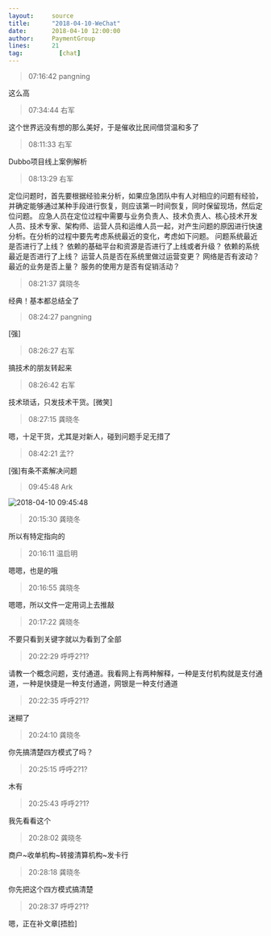 ```yaml
---
layout:     source 
title:      "2018-04-10-WeChat"
date:       2018-04-10 12:00:00
author:     PaymentGroup
lines:      21 
tag:		  [chat]
---
```

> 07:16:42  pangning  
   
这么高  
   
> 07:34:44  右军  
   
这个世界远没有想的那么美好，于是催收比民间借贷温和多了  
   
> 08:11:33  右军  
   
Dubbo项目线上案例解析  
   
> 08:13:29  右军  
   
定位问题时，首先要根据经验来分析，如果应急团队中有人对相应的问题有经验，并确定能够通过某种手段进行恢复，则应该第一时间恢复，同时保留现场，然后定位问题。 应急人员在定位过程中需要与业务负责人、技术负责人、核心技术开发人员、技术专家、架构师、运营人员和运维人员一起，对产生问题的原因进行快速分析。在分析的过程中要先考虑系统最近的变化，考虑如下问题。 问题系统最近是否进行了上线？ 依赖的基础平台和资源是否进行了上线或者升级？ 依赖的系统最近是否进行了上线？ 运营人员是否在系统里做过运营变更？ 网络是否有波动？ 最近的业务是否上量？  服务的使用方是否有促销活动？  
   
> 08:21:37  龚晓冬  
   
经典！基本都总结全了  
   
> 08:24:27  pangning  
   
[强]  
   
> 08:26:27  右军  
   
搞技术的朋友转起来  
   
> 08:26:42  右军  
   
技术琐话，只发技术干货。[微笑]  
   
> 08:27:15  龚晓冬  
   
嗯，十足干货，尤其是对新人，碰到问题手足无措了  
   
> 08:42:21  孟??  
   
[强]有条不紊解决问题  
   
> 09:45:48  Ark  
   
![2018-04-10 09:45:48](http://static.cocolian.cn/img/201804/20180410_094548.png) 
   
> 20:15:30  龚晓冬  
   
所以有特定指向的  
   
> 20:16:11  温启明  
   
嗯嗯，也是的哦  
   
> 20:16:55  龚晓冬  
   
嗯嗯，所以文件一定用词上去推敲  
   
> 20:17:22  龚晓冬  
   
不要只看到关键字就以为看到了全部  
   
> 20:22:29  呼呼2?1?  
   
请教一个概念问题，支付通道。我看网上有两种解释，一种是支付机构就是支付通道，一种是快捷是一种支付通道，网银是一种支付通道  
   
> 20:22:35  呼呼2?1?  
   
迷糊了  
   
> 20:24:10  龚晓冬  
   
你先搞清楚四方模式了吗？  
   
> 20:25:15  呼呼2?1?  
   
木有  
   
> 20:25:43  呼呼2?1?  
   
我先看看这个  
   
> 20:28:02  龚晓冬  
   
商户~收单机构~转接清算机构~发卡行  
   
> 20:28:18  龚晓冬  
   
你先把这个四方模式搞清楚  
   
> 20:28:37  呼呼2?1?  
   
嗯，正在补文章[捂脸]  
   
